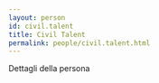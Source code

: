 ```yaml
---
layout: person
id: civil.talent
title: Civil Talent
permalink: people/civil.talent.html
---
```


Dettagli della persona